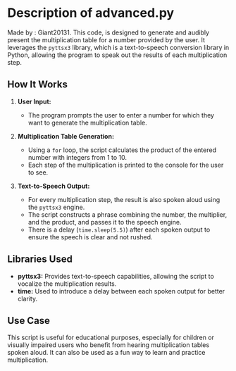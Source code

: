 # Description of advanced.py
Made by : Giant20131.
This code, is designed to generate and audibly present the multiplication table for a number provided by the user. It leverages the `pyttsx3` library, which is a text-to-speech conversion library in Python, allowing the program to speak out the results of each multiplication step.

## How It Works

1. **User Input:**
   - The program prompts the user to enter a number for which they want to generate the multiplication table.

2. **Multiplication Table Generation:**
   - Using a `for` loop, the script calculates the product of the entered number with integers from 1 to 10.
   - Each step of the multiplication is printed to the console for the user to see.

3. **Text-to-Speech Output:**
   - For every multiplication step, the result is also spoken aloud using the `pyttsx3` engine.
   - The script constructs a phrase combining the number, the multiplier, and the product, and passes it to the speech engine.
   - There is a delay (`time.sleep(5.5)`) after each spoken output to ensure the speech is clear and not rushed.

## Libraries Used

- **pyttsx3:** Provides text-to-speech capabilities, allowing the script to vocalize the multiplication results.
- **time:** Used to introduce a delay between each spoken output for better clarity.

## Use Case

This script is useful for educational purposes, especially for children or visually impaired users who benefit from hearing multiplication tables spoken aloud. It can also be used as a fun way to learn and practice multiplication.

